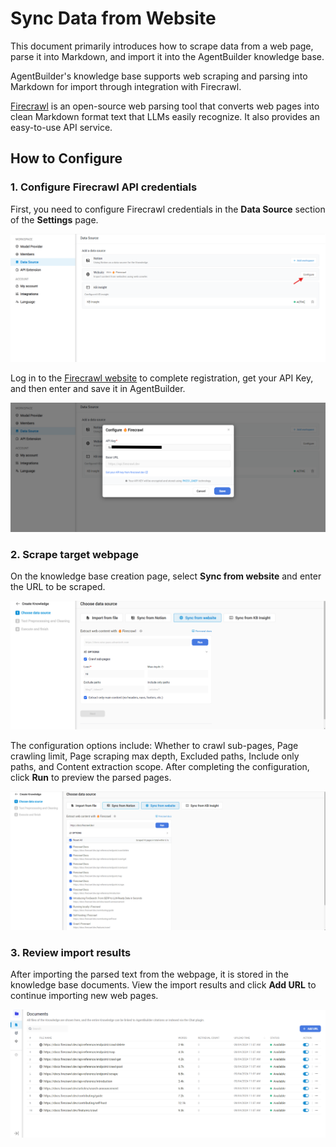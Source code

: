 # Sync Data from Website

This document primarily introduces how to scrape data from a web page, parse it into Markdown, and import it into the AgentBuilder knowledge base.

AgentBuilder's knowledge base supports web scraping and parsing into Markdown for import through integration with Firecrawl.

[Firecrawl](https://www.firecrawl.dev/) is an open-source web parsing tool that converts web pages into clean Markdown format text that LLMs easily recognize. It also provides an easy-to-use API service.

## How to Configure

### 1. Configure Firecrawl API credentials

First, you need to configure Firecrawl credentials in the **Data Source** section of the **Settings** page.

![configure_firecrawl_1](/Knowledge_Base/images/configure_firecrawl_1.png) 

Log in to the [Firecrawl website](https://www.firecrawl.dev/) to complete registration, get your API Key, and then enter and save it in AgentBuilder.

![configure_firecrawl_2](/Knowledge_Base/images/configure_firecrawl_2.png) 

### 2. Scrape target webpage 

On the knowledge base creation page, select **Sync from website** and enter the URL to be scraped.

![web_scrape_config](/Knowledge_Base/images/web_scrape_config.png) 

The configuration options include: Whether to crawl sub-pages, Page crawling limit, Page scraping max depth, Excluded paths, Include only paths, and Content extraction scope. After completing the configuration, click **Run** to preview the parsed pages. 


![web_scrape](/Knowledge_Base/images/web_scrape.png) 

### 3. Review import results

After importing the parsed text from the webpage, it is stored in the knowledge base documents. View the import results and click **Add URL** to continue importing new web pages.

![web_scrape_result](/Knowledge_Base/images/web_scrape_result.png)
